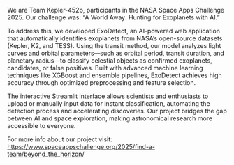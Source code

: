We are Team Kepler-452b, participants in the NASA Space Apps Challenge 2025. Our challenge was: “A World Away: Hunting for Exoplanets with AI.”

To address this, we developed ExoDetect, an AI-powered web application that automatically identifies exoplanets from NASA’s open-source datasets (Kepler, K2, and TESS). Using the transit method, our model analyzes light curves and orbital parameters—such as orbital period, transit duration, and planetary radius—to classify celestial objects as confirmed exoplanets, candidates, or false positives. Built with advanced machine learning techniques like XGBoost and ensemble pipelines, ExoDetect achieves high accuracy through optimized preprocessing and feature selection.

The interactive Streamlit interface allows scientists and enthusiasts to upload or manually input data for instant classification, automating the detection process and accelerating discoveries. Our project bridges the gap between AI and space exploration, making astronomical research more accessible to everyone.

For more info about our project visit: https://www.spaceappschallenge.org/2025/find-a-team/beyond_the_horizon/
